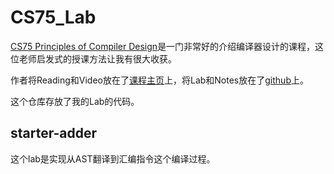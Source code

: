 CS75_Lab
========

[CS75 Principles of Compiler Design][1]是一门非常好的介绍编译器设计的课程，这位老师启发式的授课方法让我有很大收获。

作者将Reading和Video放在了[课程主页][1]上，将Lab和Notes放在了[github][2]上。

这个仓库存放了我的Lab的代码。

starter-adder
-------------
这个lab是实现从AST翻译到汇编指令这个编译过程。



[1]: https://www.cs.swarthmore.edu/~jpolitz/cs75/s16/
[2]: https://github.com/compilers-course-materials